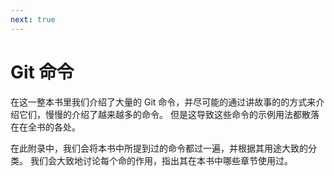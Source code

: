 ```yaml
---
next: true
---
```


# Git 命令
<p>在这一整本书里我们介绍了大量的 Git 命令，并尽可能的通过讲故事的的方式来介绍它们，慢慢的介绍了越来越多的命令。
但是这导致这些命令的示例用法都散落在在全书的各处。</p>
<p>在此附录中，我们会将本书中所提到过的命令都过一遍，并根据其用途大致的分类。
我们会大致地讨论每个命的作用，指出其在本书中哪些章节使用过。</p>